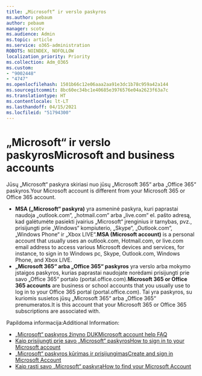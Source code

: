 ```yaml
---
title: „Microsoft“ ir verslo paskyros
ms.author: pebaum
author: pebaum
manager: scotv
ms.audience: Admin
ms.topic: article
ms.service: o365-administration
ROBOTS: NOINDEX, NOFOLLOW
localization_priority: Priority
ms.collection: Adm_O365
ms.custom:
- "9002448"
- "4747"
ms.openlocfilehash: 1501b66c12e06aaa2aa91e3dc1b78c959a42a144
ms.sourcegitcommit: 8bc60ec34bc1e40685e3976576e04a2623f63a7c
ms.translationtype: HT
ms.contentlocale: lt-LT
ms.lasthandoff: 04/15/2021
ms.locfileid: "51794300"
---
```

# <a name="microsoft-and-business-accounts"></a><span data-ttu-id="77335-102">„Microsoft“ ir verslo paskyros</span><span class="sxs-lookup"><span data-stu-id="77335-102">Microsoft and business accounts</span></span>

<span data-ttu-id="77335-103">Jūsų „Microsoft“ paskyra skiriasi nuo jūsų „Microsoft 365“ arba „Office 365“ paskyros.</span><span class="sxs-lookup"><span data-stu-id="77335-103">Your Microsoft account is different from your Microsoft 365 or Office 365 account.</span></span>

- <span data-ttu-id="77335-104">**MSA („Microsoft“ paskyra)** yra asmeninė paskyra, kuri paprastai naudoja „outlook.com“, „hotmail.com“ arba „live.com“ el. pašto adresą, kad galėtumėte pasiekti įvairius „Microsoft“ įrenginius ir tarnybas, pvz., prisijungti prie „Windows“ kompiuterio, „Skype“, „Outlook.com“, „Windows Phone“ ir „Xbox LIVE“.</span><span class="sxs-lookup"><span data-stu-id="77335-104">**MSA (Microsoft account)** is a personal account that usually uses an outlook.com, Hotmail.com, or live.com email address to access various Microsoft devices and services, for instance, to sign in to Windows pc, Skype, Outlook.com, Windows Phone, and Xbox LIVE.</span></span>
- <span data-ttu-id="77335-105">**„Microsoft 365“ arba „Office 365“ paskyros** yra verslo arba mokymo įstaigos paskyros, kurias paprastai naudojate norėdami prisijungti prie savo „Office 365“ portalo (portal.office.com).</span><span class="sxs-lookup"><span data-stu-id="77335-105">**Microsoft 365 or Office 365 accounts** are business or school accounts that you usually use to log in to your Office 365 portal (portal.office.com).</span></span> <span data-ttu-id="77335-106">Tai yra paskyros, su kuriomis susietos jūsų „Microsoft 365“ arba „Office 365“ prenumeratos.</span><span class="sxs-lookup"><span data-stu-id="77335-106">It is this account that your Microsoft 365 or Office 365 subscriptions are associated with.</span></span>

<span data-ttu-id="77335-107">Papildoma informacija:</span><span class="sxs-lookup"><span data-stu-id="77335-107">Additional Information:</span></span>

- [<span data-ttu-id="77335-108">„Microsoft“ paskyros žinyno DUK</span><span class="sxs-lookup"><span data-stu-id="77335-108">Microsoft account help FAQ</span></span>](https://support.microsoft.com/hub/4294457/microsoft-account-help) 
- [<span data-ttu-id="77335-109">Kaip prisijungti prie savo „Microsoft“ paskyros</span><span class="sxs-lookup"><span data-stu-id="77335-109">How to sign in to your Microsoft account</span></span>](https://support.microsoft.com/help/4028195/microsoft-account-how-to-sign-in)
- [<span data-ttu-id="77335-110">„Microsoft“ paskyros kūrimas ir prisijungimas</span><span class="sxs-lookup"><span data-stu-id="77335-110">Create and sign in Microsoft Account</span></span>](https://account.microsoft.com/account)
- [<span data-ttu-id="77335-111">Kaip rasti savo „Microsoft“ paskyrą</span><span class="sxs-lookup"><span data-stu-id="77335-111">How to find your Microsoft Account</span></span>](https://support.microsoft.com/help/13811/microsoft-account-how-to-find)
